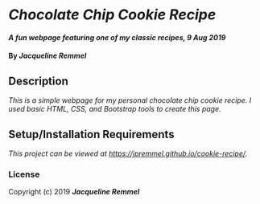 # _Chocolate Chip Cookie Recipe_

#### _A fun webpage featuring one of my classic recipes, 9 Aug 2019_

#### By _**Jacqueline Remmel**_

## Description

_This is a simple webpage for my personal chocolate chip cookie recipe. I used basic HTML, CSS, and Bootstrap tools to create this page._

## Setup/Installation Requirements

_This project can be viewed at https://jpremmel.github.io/cookie-recipe/._

### License

Copyright (c) 2019 **_Jacqueline Remmel_**
